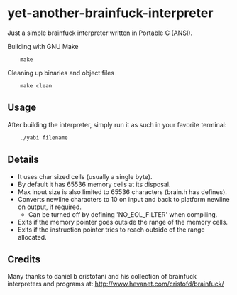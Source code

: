 yet-another-brainfuck-interpreter
=================================

Just a simple brainfuck interpreter written in Portable C (ANSI).

Building with GNU Make

		make
		
Cleaning up binaries and object files

		make clean

Usage
------------
After building the interpreter, simply run it as such in your favorite terminal:

		./yabi filename

Details
------------
* It uses char sized cells (usually a single byte).
* By default it has 65536 memory cells at its disposal.
* Max input size is also limited to 65536 characters (brain.h has defines).
* Converts newline characters to 10 on input and back to platform newline on output, if required.
    * Can be turned off by defining 'NO_EOL_FILTER' when compiling.
* Exits if the memory pointer goes outside the range of the memory cells.
* Exits if the instruction pointer tries to reach outside of the range allocated. 

Credits
------------
Many thanks to daniel b cristofani and his collection of brainfuck interpreters and programs at:
	http://www.hevanet.com/cristofd/brainfuck/
